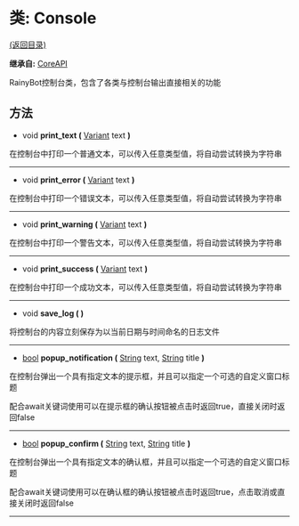 # 类: Console  
[(返回目录)](README.md)  
  
**继承自:** [CoreAPI](CoreAPI.md)  
  
RainyBot控制台类，包含了各类与控制台输出直接相关的功能  
  
## 方法 
  
- void **print_text (** [Variant](https://docs.godotengine.org/en/latest/classes/class_variant.html) text **)**  
  
在控制台中打印一个普通文本，可以传入任意类型值，将自动尝试转换为字符串  
  
---  
  
- void **print_error (** [Variant](https://docs.godotengine.org/en/latest/classes/class_variant.html) text **)**  
  
在控制台中打印一个错误文本，可以传入任意类型值，将自动尝试转换为字符串  
  
---  
  
- void **print_warning (** [Variant](https://docs.godotengine.org/en/latest/classes/class_variant.html) text **)**  
  
在控制台中打印一个警告文本，可以传入任意类型值，将自动尝试转换为字符串  
  
---  
  
- void **print_success (** [Variant](https://docs.godotengine.org/en/latest/classes/class_variant.html) text **)**  
  
在控制台中打印一个成功文本，可以传入任意类型值，将自动尝试转换为字符串  
  
---  
  
- void **save_log ( )**  
  
将控制台的内容立刻保存为以当前日期与时间命名的日志文件  
  
---  
  
- [bool](https://docs.godotengine.org/en/latest/classes/class_bool.html) **popup_notification (** [String](https://docs.godotengine.org/en/latest/classes/class_string.html) text, [String](https://docs.godotengine.org/en/latest/classes/class_string.html) title **)**  
  
在控制台弹出一个具有指定文本的提示框，并且可以指定一个可选的自定义窗口标题   
  
配合await关键词使用可以在提示框的确认按钮被点击时返回true，直接关闭时返回false  
  
---  
  
- [bool](https://docs.godotengine.org/en/latest/classes/class_bool.html) **popup_confirm (** [String](https://docs.godotengine.org/en/latest/classes/class_string.html) text, [String](https://docs.godotengine.org/en/latest/classes/class_string.html) title **)**  
  
在控制台弹出一个具有指定文本的确认框，并且可以指定一个可选的自定义窗口标题   
  
配合await关键词使用可以在确认框的确认按钮被点击时返回true，点击取消或直接关闭时返回false  
  
---  
  

